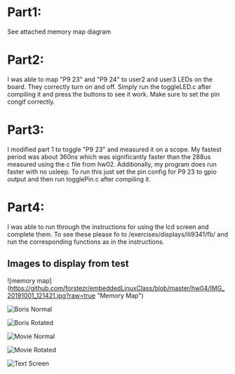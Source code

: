 Part1:
================================
See attached memory map diagram

Part2:
================================
I was able to map "P9 23" and "P9 24" to user2 and user3 LEDs on the board. They correctly turn on and off.
Simply run the toggleLED.c after compiling it and press the buttons to see it work. Make sure to set the pin congif correctly.

Part3:
================================
I modified part 1 to toggle "P9 23" and measured it on a scope.
My fastest period was about 360ns which was significantly faster than the 288us measured using the c file from hw02.
Additionally, my program does run faster with no usleep.
To run this just set the pin config for P9 23 to gpio output and then run togglePin.c after compiling it.

Part4:
================================
I was able to run through the instructions for using the lcd screen and complete them.
To see these please fo to /exercises/displays/ili9341/fb/ and run the corresponding functions as in the instructions.

## Images to display from test
![memory map] (https://github.com/forstezr/embeddedLinuxClass/blob/master/hw04/IMG_20191001_121421.jpg?raw=true "Memory Map")

![Boris Normal](https://github.com/forstezr/embeddedLinuxClass/blob/master/hw04/IMG_20191001_120651.jpg?raw=true "Boris Normal")

![Boris Rotated](https://github.com/forstezr/embeddedLinuxClass/blob/master/hw04/IMG_20191001_120754.jpg?raw=true "Boris Rotated")

![Movie Normal](https://github.com/forstezr/embeddedLinuxClass/blob/master/hw04/IMG_20191001_123414.jpg?raw=true "Movie Normal")

![Movie Rotated](https://github.com/forstezr/embeddedLinuxClass/blob/master/hw04/IMG_20191001_123523.jpg?raw=true "Movie Rotated")

![Text Screen](https://github.com/forstezr/embeddedLinuxClass/blob/master/hw04/IMG_20191001_123721.jpg?raw=true "Text on Screen")
